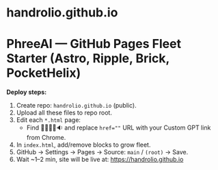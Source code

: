 # handrolio.github.io
# PhreeAI — GitHub Pages Fleet Starter (Astro, Ripple, Brick, PocketHelix)

**Deploy steps:**
1. Create repo: `handrolio.github.io` (public).
2. Upload all these files to repo root.
3. Edit each `*.html` page:
   - Find 🔋🔋✅🌊🔉 and replace `href=""` URL with your Custom GPT link from Chrome.
4. In `index.html`, add/remove <a class="card"> blocks to grow fleet.
5. GitHub → Settings → Pages → Source: `main` / `(root)` → Save.
6. Wait ~1–2 min, site will be live at: https://handrolio.github.io
